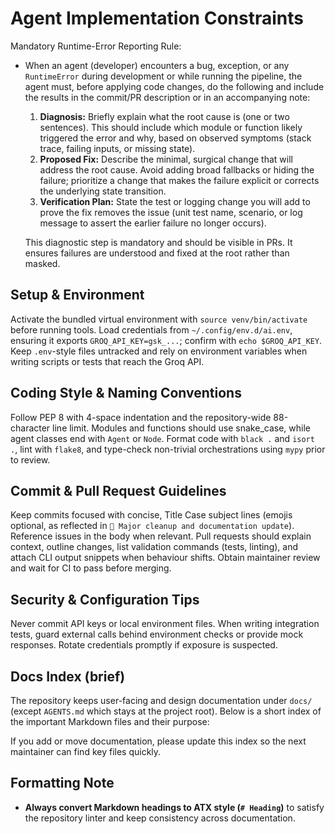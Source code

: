 # Agent Implementation Constraints

Mandatory Runtime-Error Reporting Rule:

- When an agent (developer) encounters a bug, exception, or any
  `RuntimeError` during development or while running the pipeline, the
  agent must, before applying code changes, do the following and include
  the results in the commit/PR description or in an accompanying note:
  1. **Diagnosis:** Briefly explain what the root cause is
    (one or two sentences). This should include which module or
    function likely triggered the error and why, based on observed
    symptoms (stack trace, failing inputs, or missing state).
  2. **Proposed Fix:** Describe the minimal, surgical change that will
    address the root cause. Avoid adding broad fallbacks or hiding the
    failure; prioritize a change that makes the failure explicit or
    corrects the underlying state transition.
  3. **Verification Plan:** State the test or logging change you will
    add to prove the fix removes the issue (unit test name, scenario, or
    log message to assert the earlier failure no longer occurs).

  This diagnostic step is mandatory and should be visible in PRs. It
  ensures failures are understood and fixed at the root rather than
  masked.

## Setup & Environment

Activate the bundled virtual environment with `source venv/bin/activate` before running tools. Load credentials from `~/.config/env.d/ai.env`, ensuring it exports `GROQ_API_KEY=gsk_...`; confirm with `echo $GROQ_API_KEY`. Keep `.env`-style files untracked and rely on environment variables when writing scripts or tests that reach the Groq API.

## Coding Style & Naming Conventions

Follow PEP 8 with 4-space indentation and the repository-wide 88-character line limit. Modules and functions should use snake_case, while agent classes end with `Agent` or `Node`. Format code with `black .` and `isort .`, lint with `flake8`, and type-check non-trivial orchestrations using `mypy` prior to review.

## Commit & Pull Request Guidelines

Keep commits focused with concise, Title Case subject lines (emojis optional, as reflected in `🧹 Major cleanup and documentation update`). Reference issues in the body when relevant. Pull requests should explain context, outline changes, list validation commands (tests, linting), and attach CLI output snippets when behaviour shifts. Obtain maintainer review and wait for CI to pass before merging.

## Security & Configuration Tips

Never commit API keys or local environment files. When writing integration tests, guard external calls behind environment checks or provide mock responses. Rotate credentials promptly if exposure is suspected.

## Docs Index (brief)

The repository keeps user-facing and design documentation under `docs/` (except `AGENTS.md` which stays at the project root). Below is a short index of the important Markdown files and their purpose:

If you add or move documentation, please update this index so the next maintainer can find key files quickly.

## Formatting Note

- **Always convert Markdown headings to ATX style (`# Heading`)** to satisfy the repository linter and keep consistency across documentation.
